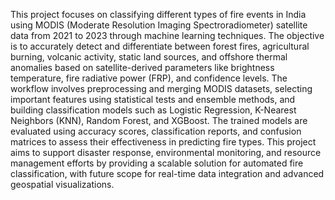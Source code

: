 This project focuses on classifying different types of fire events in India using MODIS (Moderate Resolution Imaging Spectroradiometer) satellite data from 2021 to 2023 through machine learning techniques. The objective is to accurately detect and differentiate between forest fires, agricultural burning, volcanic activity, static land sources, and offshore thermal anomalies based on satellite-derived parameters like brightness temperature, fire radiative power (FRP), and confidence levels. The workflow involves preprocessing and merging MODIS datasets, selecting important features using statistical tests and ensemble methods, and building classification models such as Logistic Regression, K-Nearest Neighbors (KNN), Random Forest, and XGBoost. The trained models are evaluated using accuracy scores, classification reports, and confusion matrices to assess their effectiveness in predicting fire types. This project aims to support disaster response, environmental monitoring, and resource management efforts by providing a scalable solution for automated fire classification, with future scope for real-time data integration and advanced geospatial visualizations.
